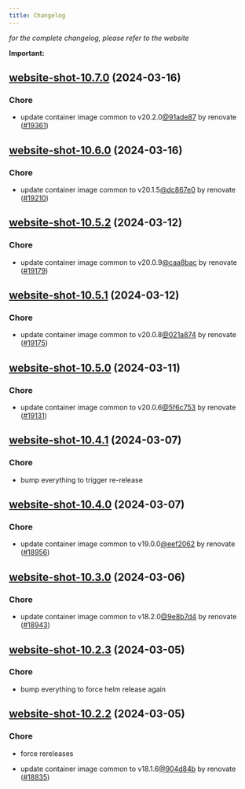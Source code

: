 ```yaml
---
title: Changelog
---
```



*for the complete changelog, please refer to the website*

**Important:**


## [website-shot-10.7.0](https://github.com/truecharts/charts/compare/website-shot-10.6.0...website-shot-10.7.0) (2024-03-16)

### Chore



- update container image common to v20.2.0[@91ade87](https://github.com/91ade87) by renovate ([#19361](https://github.com/truecharts/charts/issues/19361))


## [website-shot-10.6.0](https://github.com/truecharts/charts/compare/website-shot-10.5.2...website-shot-10.6.0) (2024-03-16)

### Chore



- update container image common to v20.1.5[@dc867e0](https://github.com/dc867e0) by renovate ([#19210](https://github.com/truecharts/charts/issues/19210))


## [website-shot-10.5.2](https://github.com/truecharts/charts/compare/website-shot-10.5.1...website-shot-10.5.2) (2024-03-12)

### Chore



- update container image common to v20.0.9[@caa8bac](https://github.com/caa8bac) by renovate ([#19179](https://github.com/truecharts/charts/issues/19179))


## [website-shot-10.5.1](https://github.com/truecharts/charts/compare/website-shot-10.5.0...website-shot-10.5.1) (2024-03-12)

### Chore



- update container image common to v20.0.8[@021a874](https://github.com/021a874) by renovate ([#19175](https://github.com/truecharts/charts/issues/19175))


## [website-shot-10.5.0](https://github.com/truecharts/charts/compare/website-shot-10.4.1...website-shot-10.5.0) (2024-03-11)

### Chore



- update container image common to v20.0.6[@5f6c753](https://github.com/5f6c753) by renovate ([#19131](https://github.com/truecharts/charts/issues/19131))


## [website-shot-10.4.1](https://github.com/truecharts/charts/compare/website-shot-10.4.0...website-shot-10.4.1) (2024-03-07)

### Chore



- bump everything to trigger re-release


## [website-shot-10.4.0](https://github.com/truecharts/charts/compare/website-shot-10.3.0...website-shot-10.4.0) (2024-03-07)

### Chore



- update container image common to v19.0.0[@eef2062](https://github.com/eef2062) by renovate ([#18956](https://github.com/truecharts/charts/issues/18956))


## [website-shot-10.3.0](https://github.com/truecharts/charts/compare/website-shot-10.2.3...website-shot-10.3.0) (2024-03-06)

### Chore



- update container image common to v18.2.0[@9e8b7d4](https://github.com/9e8b7d4) by renovate ([#18943](https://github.com/truecharts/charts/issues/18943))


## [website-shot-10.2.3](https://github.com/truecharts/charts/compare/website-shot-10.2.2...website-shot-10.2.3) (2024-03-05)

### Chore



- bump everything to force helm release again


## [website-shot-10.2.2](https://github.com/truecharts/charts/compare/website-shot-10.2.0...website-shot-10.2.2) (2024-03-05)

### Chore



- force rereleases

- update container image common to v18.1.6[@904d84b](https://github.com/904d84b) by renovate ([#18835](https://github.com/truecharts/charts/issues/18835))